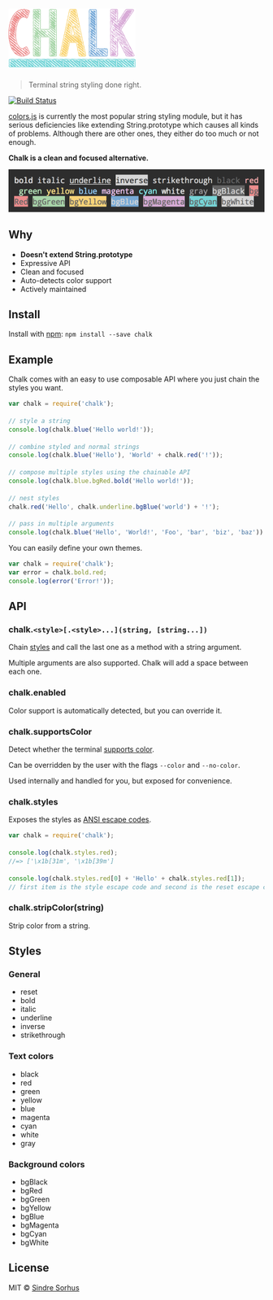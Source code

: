 # <img width="250" src="logo.png" alt="chalk">

> Terminal string styling done right.

[![Build Status](https://secure.travis-ci.org/sindresorhus/chalk.png?branch=master)](http://travis-ci.org/sindresorhus/chalk)

[colors.js](https://github.com/Marak/colors.js) is currently the most popular string styling module, but it has serious deficiencies like extending String.prototype which causes all kinds of problems. Although there are other ones, they either do too much or not enough.

**Chalk is a clean and focused alternative.**

![screenshot](screenshot.png)


## Why

- **Doesn't extend String.prototype**
- Expressive API
- Clean and focused
- Auto-detects color support
- Actively maintained


## Install

Install with [npm](https://npmjs.org/package/chalk): `npm install --save chalk`


## Example

Chalk comes with an easy to use composable API where you just chain the styles you want.

```js
var chalk = require('chalk');

// style a string
console.log(chalk.blue('Hello world!'));

// combine styled and normal strings
console.log(chalk.blue('Hello'), 'World' + chalk.red('!'));

// compose multiple styles using the chainable API
console.log(chalk.blue.bgRed.bold('Hello world!'));

// nest styles
chalk.red('Hello', chalk.underline.bgBlue('world') + '!');

// pass in multiple arguments
console.log(chalk.blue('Hello', 'World!', 'Foo', 'bar', 'biz', 'baz')) 
```

You can easily define your own themes.

```js
var chalk = require('chalk');
var error = chalk.bold.red;
console.log(error('Error!'));
```


## API

### chalk.`<style>[.<style>...](string, [string...])`

Chain [styles](#styles) and call the last one as a method with a string argument.

Multiple arguments are also supported. Chalk will add a space between each one.

### chalk.enabled

Color support is automatically detected, but you can override it.

### chalk.supportsColor

Detect whether the terminal [supports color](https://github.com/sindresorhus/has-color).

Can be overridden by the user with the flags `--color` and `--no-color`.

Used internally and handled for you, but exposed for convenience.

### chalk.styles

Exposes the styles as [ANSI escape codes](https://github.com/sindresorhus/ansi-styles).

```js
var chalk = require('chalk');

console.log(chalk.styles.red);
//=> ['\x1b[31m', '\x1b[39m']

console.log(chalk.styles.red[0] + 'Hello' + chalk.styles.red[1]);
// first item is the style escape code and second is the reset escape code
```

### chalk.stripColor(string)

Strip color from a string.


## Styles

### General

- reset
- bold
- italic
- underline
- inverse
- strikethrough

### Text colors

- black
- red
- green
- yellow
- blue
- magenta
- cyan
- white
- gray

### Background colors

- bgBlack
- bgRed
- bgGreen
- bgYellow
- bgBlue
- bgMagenta
- bgCyan
- bgWhite


## License

MIT © [Sindre Sorhus](http://sindresorhus.com)
